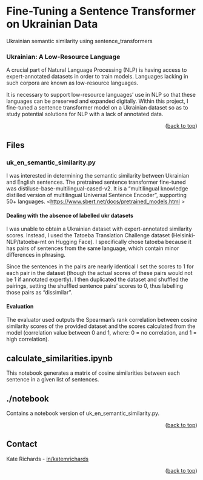 <a name="readme-top"></a>
<!-- ABOUT THE PROJECT -->
# Fine-Tuning a Sentence Transformer on Ukrainian Data

Ukrainian semantic similarity using sentence_transformers

### Ukrainian: A Low-Resource Language

A crucial part of Natural Language Processing (NLP) is having access to expert-annotated datasets in order to train models. Languages lacking in such corpora are known as low-resource languages.

It is necessary to support low-resource languages’ use in NLP so that these languages can be preserved and expanded digitally. Within this project, I fine-tuned a sentence transformer model on a Ukrainian dataset so as to study potential solutions for NLP with a lack of annotated data.

<p align="right">(<a href="#readme-top">back to top</a>)</p>

<!-- FILES -->
## Files

### uk_en_semantic_similarity.py

I was interested in determining the semantic similarity between Ukrainian and English sentences. The pretrained sentence transformer fine-tuned was distiluse-base-multilingual-cased-v2. It is a “multilingual knowledge distilled version of multilingual Universal Sentence Encoder”, supporting 50+ languages. <https://www.sbert.net/docs/pretrained_models.html >

#### Dealing with the absence of labelled ukr datasets

I was unable to obtain a Ukrainian dataset with expert-annotated similarity scores. Instead, I used the Tatoeba Translation Challenge dataset (Helsinki-NLP/tatoeba-mt on Hugging Face). I specifically chose tatoeba because it has pairs of sentences from the same language, which contain minor differences in phrasing.

Since the sentences in the pairs are nearly identical I set the scores to 1 for each pair in the dataset (though the actual scores of these pairs would not be 1 if annotated expertly). I then duplicated the dataset and shuffled the pairings, setting the shuffled sentence pairs’ scores to 0, thus labelling those pairs as “dissimilar”. 

#### Evaluation

The evaluator used outputs the Spearman’s rank correlation between cosine similarity scores of the provided dataset and the scores calculated from the model (correlation value between 0 and 1, where: 0 = no correlation, and 1 = high correlation).

## calculate_similarities.ipynb

This notebook generates a matrix of cosine similarities between each sentence in a given list of sentences.

## ./notebook

Contains a notebook version of uk_en_semantic_similarity.py.

<p align="right">(<a href="#readme-top">back to top</a>)</p>

<!-- CONTACT -->
## Contact

Kate Richards - [in/katemrichards](https://www.linkedin.com/in/katemrichards/)

<p align="right">(<a href="#readme-top">back to top</a>)</p>
